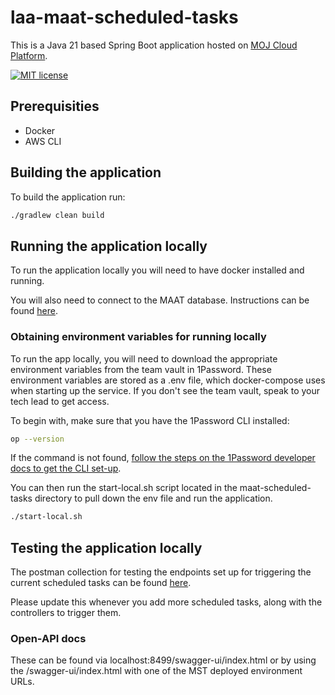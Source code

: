 # laa-maat-scheduled-tasks

This is a Java 21 based Spring Boot application hosted on [MOJ Cloud Platform](https://user-guide.cloud-platform.service.justice.gov.uk/documentation/concepts/about-the-cloud-platform.html).

[![MIT license](https://img.shields.io/badge/License-MIT-blue.svg)](LICENSE)

## Prerequisities
- Docker
- AWS CLI

## Building the application

To build the application run: 
```sh
./gradlew clean build
```

## Running the application locally

To run the application locally you will need to have docker installed and running.

You will also need to connect to the MAAT database. Instructions can be found [here](https://dsdmoj.atlassian.net/wiki/spaces/ASLST/pages/5900402794/Connecting+to+the+MAAT+Database).

### Obtaining environment variables for running locally

To run the app locally, you will need to download the appropriate environment variables from the team
vault in 1Password. These environment variables are stored as a .env file, which docker-compose uses
when starting up the service. If you don't see the team vault, speak to your tech lead to get access.

To begin with, make sure that you have the 1Password CLI installed:

```sh
op --version
```

If the command is not found, [follow the steps on the 1Password developer docs to get the CLI set-up](https://developer.1password.com/docs/cli/get-started/).

You can then run the start-local.sh script located in the maat-scheduled-tasks directory to 
pull down the env file and run the application.

```sh
./start-local.sh
```

## Testing the application locally

The postman collection for testing the endpoints set up for triggering the current scheduled tasks
can be found [here](https://dsdmoj.atlassian.net/wiki/spaces/ASLST/pages/5906956444/MST+Runbook).

Please update this whenever you add more scheduled tasks, along with the controllers to trigger them.

### Open-API docs
These can be found via localhost:8499/swagger-ui/index.html or by using the /swagger-ui/index.html
with one of the MST deployed environment URLs. 